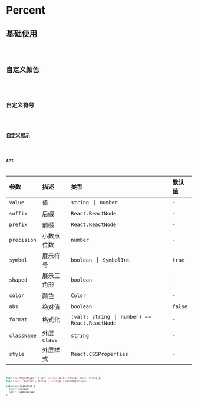 # Percent

## 基础使用

<code src="./demo/base.tsx" />

## 自定义颜色

<code src="./demo/color.tsx" />

## 自定义符号

<code src="./demo/symbol.tsx" />

## 自定义展示

<code src="./demo/format.tsx" />

## API

| 参数        | 描述        | 类型                                            | 默认值  |
| :---------- | :---------- | :---------------------------------------------- | :------ |
| `value`     | 值          | `string` \| `number`                            | `-`     |
| `suffix`    | 后缀        | `React.ReactNode`                               | `-`     |
| `prefix`    | 前缀        | `React.ReactNode`                               | `-`     |
| `precision` | 小数点位数  | `number`                                        | `-`     |
| `symbol`    | 展示符号    | `boolean` \| `SymbolInt`                        | `true`  |
| `shaped`    | 展示三角形  | `boolean`                                       | `-`     |
| `color`     | 颜色        | `Color`                                         | `-`     |
| `abs`       | 绝对值      | `boolean`                                       | `false` |
| `format`    | 格式化      | `(val?: string` \| `number) => React.ReactNode` | `-`     |
| `className` | 外层`class` | `string`                                        | `-`     |
| `style`     | 外层样式    | `React.CSSProperties`                           | `-`     |

```ts
type ColorObjectType = { up?: string; zero?: string; down?: string };
type Color = boolean | string | string[] | ColorObjectType;

interface SymbolInt {
  calc?: boolean;
  cent?: SymbolValue;
}
```
